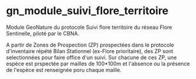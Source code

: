 # gn_module_suivi_flore_territoire

Module GeoNature du protocole Suivi flore territoire du réseau Flore Sentinelle, piloté par le CBNA. 

A partir de Zones de Prospection (ZP) prospectées dans le protocole d'inventaire répété Bilan Stationnel (ex-Flore prioritaire), 
des ZP sont selectionnées pour faire office d'un suivi. Sur chacune de ces ZP, une espèce est prspectée par mailles de 100*100m 
et l'absence ou la présence de l'espèce est renseignée poru chaque maille.
